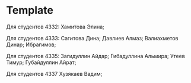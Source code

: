
# Template


Для студентов 4332:
Хамитова Элина;

Для студентов 4333:
Сагитова Дина;
Давлиев Алмаз;
Валиахметов Динар;
Ибрагимов;


Для студентов 4335:
Загидуллин Айдар;
Гибадуллина Альмира;
Утеев Тимур;
Губайдуллин Айрат;

Для студентов 4337
Хузякаев Вадим;
